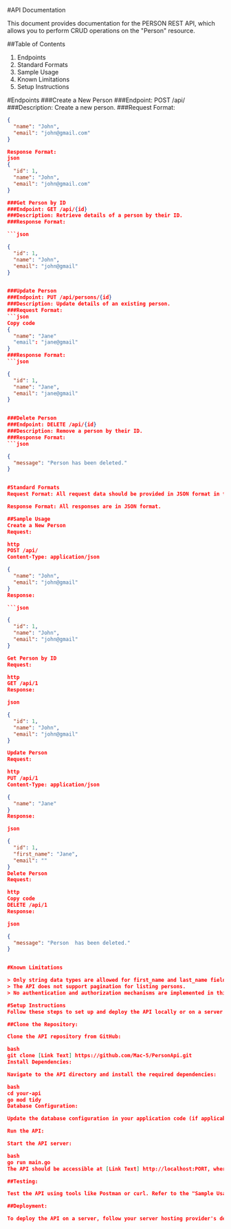 #API Documentation

This document provides documentation for the PERSON REST API, which allows you to perform CRUD operations on the "Person" resource.

##Table of Contents
1. Endpoints
2. Standard Formats
3. Sample Usage
4. Known Limitations
5. Setup Instructions


#Endpoints
###Create a New Person
###Endpoint: POST /api/
###Description: Create a new person.
###Request Format:
```json
{
  "name": "John",
  "email": "john@gmail.com"
}

Response Format:
json
{
  "id": 1,
  "name": "John",
  "email": "john@gmail.com"
}

###Get Person by ID
###Endpoint: GET /api/{id}
###Description: Retrieve details of a person by their ID.
###Response Format:

```json

{
  "id": 1,
  "name": "John",
  "email": "john@gmail"
}


###Update Person
###Endpoint: PUT /api/persons/{id}
###Description: Update details of an existing person.
###Request Format:
```json
Copy code
{
  "name": "Jane"
  "email": "jane@gmail"
}
###Response Format:
```json

{
  "id": 1,
  "name": "Jane",
  "email": "jane@gmail"
}


###Delete Person
###Endpoint: DELETE /api/{id}
###Description: Remove a person by their ID.
###Response Format:
```json

{
  "message": "Person has been deleted."
}


#Standard Formats
Request Format: All request data should be provided in JSON format in the request body.

Response Format: All responses are in JSON format.

##Sample Usage
Create a New Person
Request:

http
POST /api/
Content-Type: application/json

{
  "name": "John",
  "email": "john@gmail"
}
Response:

```json

{
  "id": 1,
  "name": "John",
  "email": "john@gmail"
}

Get Person by ID
Request:

http
GET /api/1
Response:

json

{
  "id": 1,
  "name": "John",
  "email": "john@gmail"
}

Update Person
Request:

http
PUT /api/1
Content-Type: application/json

{
  "name": "Jane"
}
Response:

json

{
  "id": 1,
  "first_name": "Jane",
  "email": ""
}
Delete Person
Request:

http
Copy code
DELETE /api/1
Response:

json

{
  "message": "Person  has been deleted."
}


#Known Limitations

> Only string data types are allowed for first_name and last_name fields.
> The API does not support pagination for listing persons.
> No authentication and authorization mechanisms are implemented in this version.

#Setup Instructions
Follow these steps to set up and deploy the API locally or on a server:

##Clone the Repository:

Clone the API repository from GitHub:

bash
git clone [Link Text] https://github.com/Mac-5/PersonApi.git
Install Dependencies:

Navigate to the API directory and install the required dependencies:

bash
cd your-api
go mod tidy
Database Configuration:

Update the database configuration in your application code (if applicable). Ensure that the database server is running.

Run the API:

Start the API server:

bash
go run main.go
The API should be accessible at [Link Text] http://localhost:PORT, where PORT is the port specified in your configuration.

##Testing:

Test the API using tools like Postman or curl. Refer to the "Sample Usage" section for examples.

##Deployment:

To deploy the API on a server, follow your server hosting provider's deployment instructions. Ensure that the server environment is properly configured and that your API is accessible over the internet.